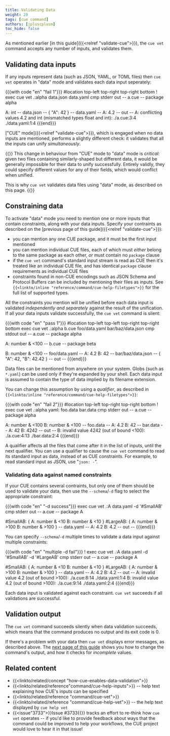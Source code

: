 ```yaml
---
title: Validating Data
weight: 20
tags: [cue command]
authors: [jpluscplusm]
toc_hide: false
---
```


As mentioned earlier [in this guide]({{<relref "validate-cue">}}), the `cue vet`
command accepts any number of inputs, and validates them.

## Validating data inputs

If any inputs represent data (such as JSON, YAML, or TOML files) then `cue
vet` operates in "data" mode and validates each data input seperately:

{{{with code "en" "fail 1"}}}
#location top-left top-right top-right bottom
! exec cue vet .:alpha data.json data.yaml
cmp stderr out
-- a.cue --
package alpha

A: int
-- data.json --
{
    "A": 42
}
-- data.yaml --
A: 4.2
-- out --
A: conflicting values 4.2 and int (mismatched types float and int):
    ./a.cue:3:4
    ./data.yaml:1:4
{{{end}}}

["CUE" mode]({{<relref "validate-cue">}}), which is engaged when no data
inputs are mentioned, performs a slightly different check: it validates that
all the inputs can unify *simultaneously*.

{{<info>}}
This change in behaviour from "CUE" mode to "data" mode is *critical:*
given two files containing similarly-shaped but different data, it would be
generally impossible for their data to unify successfully.
Entirely validly, they could specify different values for any of their fields,
which would conflict when unified.

This is why `cue vet` validates data files using "data" mode, as described on
this page.
{{</info>}}

## Constraining data

To activate "data" mode you need to mention one or more inputs that contain
constraints, along with your data inputs.
Specify your contraints as described on the
[previous page of this guide]({{<relref "validate-cue">}}):

- you can mention any one CUE package, and it must be the first input mentioned
- you can mention individual CUE files, each of which must *either* belong to
  the same package as each other, *or* must contain no `package` clause
- if the `cue vet` command's standard input stream is read as CUE then it's
  treated like an individual CUE file, and has identical `package` clause
  requirements as individual CUE files
- constraints found in non-CUE encodings such as JSON Schema and Protocol
  Buffers can be included by mentioning their files as inputs.
  See `{{<linkto/inline "reference/command/cue-help-filetypes">}}` for the full
  list of supported types.

All the constraints you mention will be unified before each data input is
validated *independently and separately* against the result of the unification.
If all your data inputs validate successfully, the `cue vet` command is silent:

{{{with code "en" "pass 1"}}}
#location top-left top-left top-right top-right bottom
exec cue vet .:alpha b.cue foo/data.yaml bar/baz/data.json
cmp stdout out
-- a.cue --
package alpha

A: number & <100
-- b.cue --
package beta

B: number & <100
-- foo/data.yaml --
A: 4.2
B: 42
-- bar/baz/data.json --
{
    "A": 42,
    "B": 42.42
}
-- out --
{{{end}}}

Data files can be mentioned from anywhere on your system. Globs (such as
`*.yaml`) can be used only if they're expanded by your shell.
Each data input is assumed to contain the type of data implied by its filename
extension.

You can change this assumption by using a *qualifier*, as described in
`{{<linkto/inline "reference/command/cue-help-filetypes">}}`:

{{{with code "en" "fail 2"}}}
#location top-left top-right top-right bottom
! exec cue vet .:alpha yaml: foo.data bar.data
cmp stderr out
-- a.cue --
package alpha

A: number & <100
B: number & <100
-- foo.data --
A: 4.2
B: 42
-- bar.data --
A: 42
B: 4242
-- out --
B: invalid value 4242 (out of bound <100):
    ./a.cue:4:13
    ./bar.data:2:4
{{{end}}}

A qualifier affects all the files that come after it in the list of inputs,
until the next qualifier. You can use a qualifier to cause the `cue vet`
command to read its standard input as data, instead of as CUE constraints.
For example, to read standard input as JSON, use "`json: -`".

### Validating data against named constraints

If your CUE contains several contraints, but only one of them should be used to
validate your data, then use the `--schema`/`-d` flag to select the appropriate
constraint:

{{{with code "en" "-d success"}}}
exec cue vet .:A data.yaml -d '#SmallAB'
cmp stderr out
-- a.cue --
package A

#SmallAB: {
	A: number & <10
	B: number & <10
}
#LargeAB: {
	A: number & >100
	B: number & >100
}
-- data.yaml --
A: 4.2
B: 4.2
-- out --
{{{end}}}

You can specify `--schema`/`-d` multiple times to validate a data input against
multiple constraints:

{{{with code "en" "multiple -d fail"}}}
! exec cue vet .:A data.yaml -d '#SmallAB' -d '#LargeAB'
cmp stderr out
-- a.cue --
package A

#SmallAB: {
	A: number & <10
	B: number & <10
}
#LargeAB: {
	A: number & >100
	B: number & >100
}
-- data.yaml --
A: 4.2
B: 4.2
-- out --
A: invalid value 4.2 (out of bound >100):
    ./a.cue:8:14
    ./data.yaml:1:4
B: invalid value 4.2 (out of bound >100):
    ./a.cue:9:14
    ./data.yaml:2:4
{{{end}}}

Each data input is validated against each constraint.
`cue vet` succeeds if all validations are successful.

## Validation output

The `cue vet` command succeeds silently when data validation succeeds, which
means that the command produces no output and its exit code is 0.

If there's a problem with your data then `cue vet` displays error messages, as
described above. The
[next page of this guide]({{<relref"output">}}) shows you how to change the
command's output, and how it checks for *incomplete* values.

## Related content

- {{<linkto/related/concept "how-cue-enables-data-validation">}}
- {{<linkto/related/reference"command/cue-help-inputs">}} -- help text explaining how CUE's inputs can be specified
- {{<linkto/related/reference "command/cue-vet">}}
- {{<linkto/related/reference "command/cue-help-vet">}} -- the help text displayed by `cue help vet`
- {{<issue"3733">}}Issue #3733{{</issue>}} tracks an effort to re-think how
  `cue vet` operates -- if you'd like to provide feedback about ways that the
  command could be improved to help your workflows, the CUE project would love
  to hear it in that issue!
